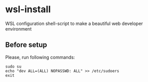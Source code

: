 # wsl-install
WSL configuration shell-script to make a beautiful web developer environment

## Before setup
Please, run following commands:

```
sudo su
echo "dev ALL=(ALL) NOPASSWD: ALL" >> /etc/sudoers
exit
```